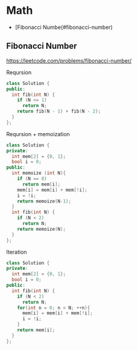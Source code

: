 # Math
+ [Fibonacci Numbe(#fibonacci-number)

## Fibonacci Number
https://leetcode.com/problems/fibonacci-number/

Reqursion
```C++
class Solution {
public:
  int fib(int N) {
    if (N <= 1)
      return N;
    return fib(N - 1) + fib(N - 2);
  }
};  
```

Reqursion + memoization
```C++
class Solution {
private:
  int mem[2] = {0, 1}; 
  bool i = 0;
public:
  int memoize (int N){
    if (N == 0)
      return mem[i];
    mem[i] = mem[i] + mem[!i];
    i = !i;
    return memoize(N-1);
  }
  int fib(int N) {
    if (N < 2)
      return N;
    return memoize(N);
  }
};  
```

Iteration
```C++
class Solution {
private:
  int mem[2] = {0, 1}; 
  bool i = 0;
public:
  int fib(int N) {
    if (N < 2)
      return N;
    for(int n = 0; n < N; ++n){
      mem[i] = mem[i] + mem[!i];
      i = !i;
    }
    return mem[i];
  }
};  
```
